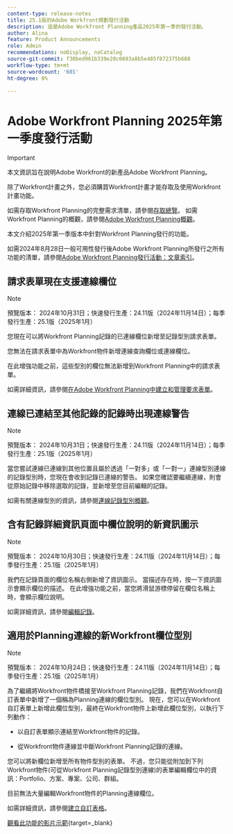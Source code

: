 ```yaml
---
content-type: release-notes
title: 25.1版的Adobe Workfront規劃發行活動
description: 這是Adobe Workfront Planning產品2025年第一季的發行活動。
author: Alina
feature: Product Announcements
role: Admin
recommendations: noDisplay, noCatalog
source-git-commit: f30bed961b339e20c0693a8b5e485f872375b688
workflow-type: tm+mt
source-wordcount: '601'
ht-degree: 0%

---
```


# Adobe Workfront Planning 2025年第一季度發行活動

<!--remove this important intro after the 25.1 release-->

>[!IMPORTANT]
>
>本文資訊旨在說明Adobe Workfront的新產品Adobe Workfront Planning。
>
>除了Workfront計畫之外，您必須購買Workfront計畫才能存取及使用Workfront計畫功能。
>
>如需存取Workfront Planning的完整需求清單，請參閱[存取總覽](/help/quicksilver/planning/access/access-overview.md)。
>如需Workfront Planning的概觀，請參閱[Adobe Workfront Planning概觀](/help/quicksilver/planning/general/planning-overview.md)。
>

本文介紹2025年第一季版本中針對Workfront Planning發行的功能。

<!--keep the sentence below for all future quarterly release pages-->
<!--remove the general activity mention after First Quarter 2025 is released-->

如需2024年8月28日一般可用性發行後Adobe Workfront Planning所發行之所有功能的清單，請參閱[Adobe Workfront Planning發行活動：文章索引](/help/quicksilver/product-announcements/product-releases/planning-release-activity/planning-release-activity-article-index.md)。

## 請求表單現在支援連線欄位

>[!NOTE]
>
>預覽版本： 2024年10月31日；快速發行生產：24.11版（2024年11月14日）；每季發行生產：25.1版（2025年1月）

您現在可以將Workfront Planning記錄的已連線欄位新增至記錄型別請求表單。

您無法在請求表單中為Workfront物件新增連線查詢欄位或連線欄位。

在此增強功能之前，這些型別的欄位無法新增到Workfront Planning中的請求表單。

如需詳細資訊，請參閱[在Adobe Workfront Planning中建立和管理要求表單](/help/quicksilver/planning/requests/create-request-form.md)。

## 連線已連結至其他記錄的記錄時出現連線警告

>[!NOTE]
>
>預覽版本： 2024年10月31日；快速發行生產：24.11版（2024年11月14日）；每季發行生產：25.1版（2025年1月）

當您嘗試連線已連線到其他位置且屬於透過「一對多」或「一對一」連線型別連線的記錄型別時，您現在會收到記錄已連線的警告。 如果您確認要繼續連線，則會從原始記錄中移除選取的記錄，並新增至您目前編輯的記錄。

如需有關連線型別的資訊，請參閱[連線記錄型別概觀](/help/quicksilver/planning/architecture/connect-record-types-overview.md)。

## 含有記錄詳細資訊頁面中欄位說明的新資訊圖示

>[!NOTE]
>
>預覽版本： 2024年10月30日；快速發行生產：24.11版（2024年11月14日）；每季發行生產：25.1版（2025年1月）

我們在記錄頁面的欄位名稱右側新增了資訊圖示。 當描述存在時，按一下資訊圖示會顯示欄位的描述。 在此增強功能之前，當您將滑鼠游標停留在欄位名稱上時，會顯示欄位說明。

如需詳細資訊，請參閱[編輯記錄](/help/quicksilver/planning/records/edit-records.md)。

## 適用於Planning連線的新Workfront欄位型別

>[!NOTE]
>
>預覽版本： 2024年10月24日；快速發行生產：24.11版（2024年11月14日）；每季發行生產：25.1版（2025年1月）

為了繼續將Workfront物件橋接至Workfront Planning記錄，我們在Workfront自訂表單中新增了一個稱為Planning連線的欄位型別。 現在，您可以在Workfront自訂表單上新增此欄位型別，最終在Workfront物件上新增此欄位型別，以執行下列動作：

* 以自訂表單顯示連結至Workfront物件的記錄。

* 從Workfront物件連線並中斷Workfront Planning記錄的連線。

您可以將新欄位新增至所有物件型別的表單。 不過，您只能從附加到下列Workfront物件(可從Workfront Planning記錄型別連線)的表單編輯欄位中的資訊：Portfolio、方案、專案、公司、群組。

目前無法大量編輯Workfront物件的Planning連線欄位。

如需詳細資訊，請參閱[建立自訂表格](/help/quicksilver/administration-and-setup/customize-workfront/create-manage-custom-forms/form-designer/design-a-form/design-a-form.md)。

[觀看此功能的影片示範](https://video.tv.adobe.com/v/3435633/){target=_blank}
